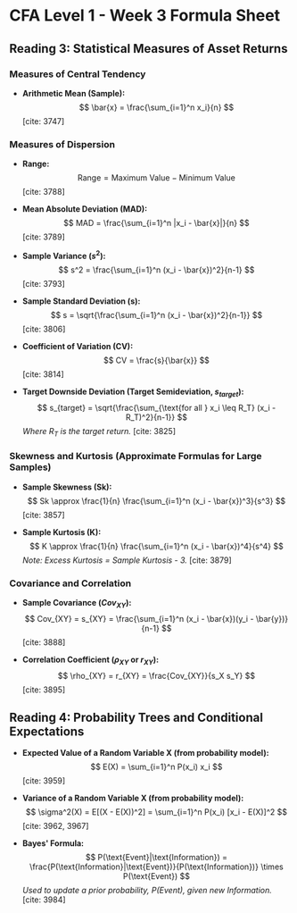 # CFA Level 1 - Week 3 Formula Sheet

## Reading 3: Statistical Measures of Asset Returns

### Measures of Central Tendency

* **Arithmetic Mean (Sample):**
    $$
    \bar{x} = \frac{\sum_{i=1}^n x_i}{n}
    $$
    [cite: 3747]

### Measures of Dispersion

* **Range:**
    $$
    \text{Range} = \text{Maximum Value} - \text{Minimum Value}
    $$
    [cite: 3788]

* **Mean Absolute Deviation (MAD):**
    $$
    MAD = \frac{\sum_{i=1}^n |x_i - \bar{x}|}{n}
    $$
    [cite: 3789]

* **Sample Variance ($s^2$):**
    $$
    s^2 = \frac{\sum_{i=1}^n (x_i - \bar{x})^2}{n-1}
    $$
    [cite: 3793]

* **Sample Standard Deviation (s):**
    $$
    s = \sqrt{\frac{\sum_{i=1}^n (x_i - \bar{x})^2}{n-1}}
    $$
    [cite: 3806]

* **Coefficient of Variation (CV):**
    $$
    CV = \frac{s}{\bar{x}}
    $$
    [cite: 3814]

* **Target Downside Deviation (Target Semideviation, $s_{target}$):**
    $$
    s_{target} = \sqrt{\frac{\sum_{\text{for all } x_i \leq R_T} (x_i - R_T)^2}{n-1}}
    $$
    *Where $R_T$ is the target return.* [cite: 3825]

### Skewness and Kurtosis (Approximate Formulas for Large Samples)

* **Sample Skewness (Sk):**
    $$
    Sk \approx \frac{1}{n} \frac{\sum_{i=1}^n (x_i - \bar{x})^3}{s^3}
    $$
    [cite: 3857]

* **Sample Kurtosis (K):**
    $$
    K \approx \frac{1}{n} \frac{\sum_{i=1}^n (x_i - \bar{x})^4}{s^4}
    $$
    *Note: Excess Kurtosis = Sample Kurtosis - 3.* [cite: 3879]

### Covariance and Correlation

* **Sample Covariance ($Cov_{XY}$):**
    $$
    Cov_{XY} = s_{XY} = \frac{\sum_{i=1}^n (x_i - \bar{x})(y_i - \bar{y})}{n-1}
    $$
    [cite: 3888]

* **Correlation Coefficient ($\rho_{XY}$ or $r_{XY}$):**
    $$
    \rho_{XY} = r_{XY} = \frac{Cov_{XY}}{s_X s_Y}
    $$
    [cite: 3895]

## Reading 4: Probability Trees and Conditional Expectations

* **Expected Value of a Random Variable X (from probability model):**
    $$
    E(X) = \sum_{i=1}^n P(x_i) x_i
    $$
    [cite: 3959]

* **Variance of a Random Variable X (from probability model):**
    $$
    \sigma^2(X) = E[(X - E(X))^2] = \sum_{i=1}^n P(x_i) [x_i - E(X)]^2
    $$
    [cite: 3962, 3967]

* **Bayes' Formula:**
    $$
    P(\text{Event}|\text{Information}) = \frac{P(\text{Information}|\text{Event})}{P(\text{Information})} \times P(\text{Event})
    $$
    *Used to update a prior probability, P(Event), given new Information.* [cite: 3984]